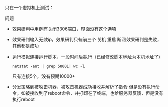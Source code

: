 只在一个虚拟机上测试：

问题

- 效果研判中用例有关闭3306端口，界面没有这个选项

- 效果研判输入无效ip，效果研判只有前三个 关机 重启 断网效果研判是失败，其他都是成功

- 运行模拟连接运行脚本，一段时间后执行（已经修改脚本地址为本机地址了）

  ```
  netstat -ant | grep 50001| wc -l
  ```

  只有连接5个，没有预期10000+

- 分发策略到被攻击机器，被攻击机器成功接收并解析了指令 但是没有执行命令。如被接收到了reboot命令，并打印在了终端，也给服务器反馈，但是没有执行reboot

  